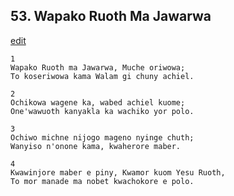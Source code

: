 
## 53.  Wapako Ruoth Ma Jawarwa
[edit](https://docs.google.com/document/d/1l2FGLKO1x4gc5iOmL6QoDpHhOLDabWiH/edit?mode=html)



    1
    Wapako Ruoth ma Jawarwa, Muche oriwowa;
    To koseriwowa kama Walam gi chuny achiel.

    2
    Ochikowa wagene ka, wabed achiel kuome;
    One'wawuoth kanyakla ka wachiko yor polo.

    3
    Ochiwo michne nijogo mageno nyinge chuth;
    Wanyiso n'onone kama, kwaherore maber.

    4
    Kwawinjore maber e piny, Kwamor kuom Yesu Ruoth,
    To mor manade ma nobet kwachokore e polo.

